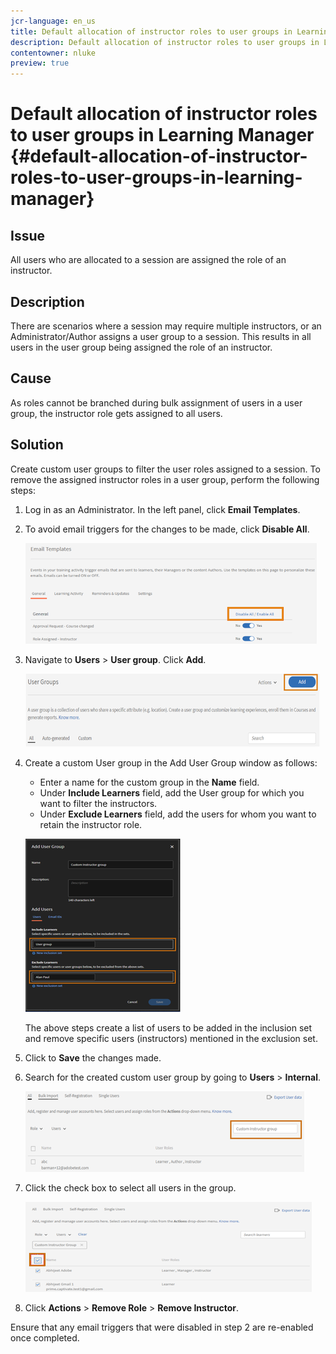 ```yaml
---
jcr-language: en_us
title: Default allocation of instructor roles to user groups in Learning Manager 
description: Default allocation of instructor roles to user groups in Learning Manager 
contentowner: nluke
preview: true
---
```



# Default allocation of instructor roles to user groups in Learning Manager  {#default-allocation-of-instructor-roles-to-user-groups-in-learning-manager}

## Issue

All users who are allocated to a session are assigned the role of an instructor.

## Description

There are scenarios where a session may require multiple instructors, or an Administrator/Author assigns a user group to a session. This results in all users in the user group being assigned the role of an instructor.

## Cause 

As roles cannot be branched during bulk assignment of users in a user group, the instructor role gets assigned to all users.

## Solution

Create custom user groups to filter the user roles assigned to a session. To remove the assigned instructor roles in a user group, perform the following steps:

1. Log in as an Administrator. In the left panel, click **Email Templates**.  
1. To avoid email triggers for the changes to be made, click **Disable All**.

   ![](assets/instructor-disable-all.png)

1. Navigate to **Users** > **User group**. Click **Add**. 

   ![](assets/instructor-usergroups.png)

1. Create a custom User group in the Add User Group window as follows: 

   * Enter a name for the custom group in the **Name** field.
   * Under **Include Learners** field, add the User group for which you want to filter the instructors.  
   * Under **Exclude Learners** field, add the users for whom you want to retain the instructor role.

   ![](assets/instructor-add-ug.png)

   The above steps create a list of users to be added in the inclusion set and remove specific users (instructors) mentioned in the exclusion set. 

1. Click to **Save** the changes made.    
1. Search for the created custom user group by going to **Users** > **Internal**. 

   ![](assets/instructor-custom-ug.png)

1. Click the check box to select all users in the group. 

   ![](assets/instructor-bulk-ug.png)

1. Click **Actions** > **Remove Role** > **Remove Instructor**. 

Ensure that any email triggers that were disabled in step 2 are re-enabled once completed.   
